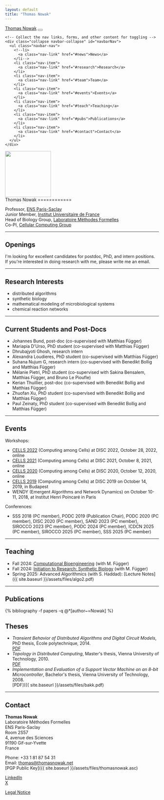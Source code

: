 ```yaml
---
layout: default
title: "Thomas Nowak"
---
```


<!-- Navigation -->
<nav class="navbar navbar-expand-lg navbar-dark bg-dark fixed-top" role="navigation">
  <div class="container">
    <!-- Brand and toggle get grouped for better mobile display -->
    <a class="navbar-brand" href="#">Thomas Nowak</a>
    <button class="navbar-toggler" type="button" data-bs-toggle="collapse" data-bs-target="#navbarNav" aria-controls="navbarNav" aria-expanded="false" aria-label="Toggle navigation">
      <span class="navbar-toggler-icon"></span>
    </button>

    <!-- Collect the nav links, forms, and other content for toggling -->
    <div class="collapse navbar-collapse" id="navbarNav">
      <ul class="navbar-nav">
        <!--li>
          <a class="nav-link" href="#news">News</a>
        </li-->
        <li class="nav-item">
          <a class="nav-link" href="#research">Research</a>
        </li>
        <li class="nav-item">
          <a class="nav-link" href="#team">Team</a>
        </li>
        <li class="nav-item">
          <a class="nav-link" href="#events">Events</a>
        </li>
        <li class="nav-item">
          <a class="nav-link" href="#teach">Teaching</a>
        </li>
        <li class="nav-item">
          <a class="nav-link" href="#pubs">Publications</a>
        </li>
        <li class="nav-item">
          <a class="nav-link" href="#contact">Contact</a>
        </li>
      </ul>
    </div>
  </div>
</nav>

<div class="container" markdown="1">
<div class="row" markdown="1">
<div class="col-md-2" markdown="1">
<img src="{{ site.baseurl }}/assets/images/portrait.jpg" alt="" width="150" />
</div>

<div class="col-md-8" markdown="1">
Thomas Nowak
============

Professor, [ENS Paris-Saclay](https://ens-paris-saclay.fr/)  
Junior Member, [Institut Universitaire de France](https://www.iufrance.fr/)  
Head of Biology Group, [Laboratoire Méthodes Formelles](https://lmf.cnrs.fr/)  
Co-PI, [Cellular Computing Group](https://cellularcomputing.group/)  
</div>
</div>

<div class="row" markdown="1">
<div class="col-lg-12" markdown="1">

------------------------------------------------------------------------

<a id="openings" />

Openings
------------------

I'm looking for excellent candidates for postdoc, PhD, and intern positions.
If you're interested in doing research with me, please write me an email.

------------------------------------------------------------------------

<a id="research" />

Research Interests
------------------

- distributed algorithms
- synthetic biology
- mathematical modeling of microbiological systems
- chemical reaction networks

------------------------------------------------------------------------

<a id="team" />

Current Students and Post-Docs
----------------------

- Johannes Bund, post-doc (co-supervised with Matthias Függer)
- Mariapia D'Urso, PhD student (co-supervised with Matthias Függer)
- Dhrubajyoti Ghosh, research intern
- Alexandra Loudieres, PhD student (co-supervised with Matthias Függer)
- Suhana Nujum G, research intern (co-supervised with Benedikt Bollig and Matthias Függer)
- Mélanie Pietri, PhD student (co-supervised with Sakina Bensalem, Matthias Függer, and Bruno Le Pioufle)
- Kerian Thuillier, post-doc (co-supervised with Benedikt Bollig and Matthias Függer)
- Zhuofan Xu, PhD student (co-supervised with Benedikt Bollig and Matthias Függer)
- Paul Zeinaty, PhD student (co-supervised with Benedikt Bollig and Matthias Függer)

------------------------------------------------------------------------

<a id="events" />

Events
------

Workshops:

- [CELLS 2022](https://parsys.lri.fr/CELLS/) (Computing among Cells) at DISC 2022, October 28, 2022, online
- [CELLS 2021](https://parsys.lri.fr/CELLS/) (Computing among Cells) at DISC 2021, October 8, 2021, online
- [CELLS 2020](https://parsys.lri.fr/CELLS/) (Computing among Cells) at DISC 2020, October 12, 2020, online
- [CELLS 2019](https://parsys.lri.fr/CELLS/) (Computing among Cells) at DISC 2019 on October 14, 2019, in Budapest
- WENDY (Emergent Algorithms and Network Dynamics) on October 10-11, 2018, at Institut Henri Poincaré in Paris

Conferences:

- SSS 2018 (PC member), PODC 2019 (Publication Chair), PODC 2020 (PC member), DISC 2020 (PC member), SAND 2023 (PC member), SIROCCO 2023 (PC member), PODC 2024 (PC member), ICDCN 2025 (PC member), SIROCCO 2025 (PC member), SSS 2025 (PC member)

------------------------------------------------------------------------

<a id="teach" />

Teaching
--------

- Fall 2024: [Computational Bioengineering](https://wikimpri.dptinfo.ens-cachan.fr/doku.php?id=cours:c-1-32) (with M. Függer)
- Fall 2024: [Initiation to Research: Synthetic Biology](https://wikimpri.dptinfo.ens-cachan.fr/doku.php?id=cours:c-1-36#wg_l1_synthetic_biology_m_fuegger_and_t_nowak)  (with M. Függer)
- Spring 2025: Advanced Algorithmics (with S. Haddad): [Lecture Notes]({{ site.baseurl }}/assets/files/algo2.pdf)

------------------------------------------------------------------------

<a id="pubs" />

Publications
------------

{% bibliography -f papers -q @*[author~=Nowak] %}

Theses
------

- *Transient Behavior of Distributed Algorithms and Digital Circuit
    Models*, PhD thesis, École polytechnique, 2014.  
    [PDF](http://pastel.archives-ouvertes.fr/docs/01/06/14/70/PDF/thesis.pdf)
- *Topology in Distributed Computing*, Master\'s thesis, Vienna
    University of Technology, 2010.  
    [PDF](https://publik.tuwien.ac.at/files/PubDat_194085.pdf)
- *Implementation and Evaluation of a Support Vector Machine on an
    8-bit Microcontroller*, Bachelor\'s thesis, Vienna University of
    Technology, 2008.  
    [PDF]({{ site.baseurl }}/assets/files/bakk.pdf)

------------------------------------------------------------------------

<a id="contact" />

Contact
-------

**Thomas Nowak**  
Laboratoire Méthodes Formelles  
ENS Paris-Saclay  
Room 2S57  
4, avenue des Sciences  
91190 Gif-sur-Yvette  
France  

Phone: +33 1 81 87 54 31  
Email: [thomas@thomasnowak.net](mailto:thomas@thomasnowak.net)  
[PGP Public Key]({{ site.baseurl }}/assets/files/thomasnowak.asc)  

[LinkedIn](https://www.linkedin.com/in/nowathom)  
[X](https://x.com/nowathom)  

[Legal Notice](legal.html)
</div>
</div>
</div>
